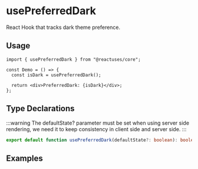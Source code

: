 # usePreferredDark

React Hook that tracks dark theme preference.

## Usage

```tsx
import { usePreferredDark } from "@reactuses/core";

const Demo = () => {
  const isDark = usePreferredDark();

  return <div>PreferredDark: {isDark}</div>;
};
```

## Type Declarations

:::warning
The defaultState? parameter must be set when using server side rendering, we need it to keep consistency in client side and server side.
:::

```ts
export default function usePreferredDark(defaultState?: boolean): boolean;
```

## Examples
